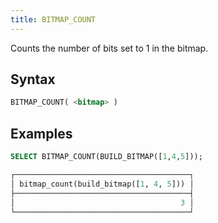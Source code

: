 ```yaml
---
title: BITMAP_COUNT
---
```


Counts the number of bits set to 1 in the bitmap.

## Syntax

```sql
BITMAP_COUNT( <bitmap> )
```

## Examples

```sql
SELECT BITMAP_COUNT(BUILD_BITMAP([1,4,5]));

┌───────────────────────────────────────┐
│ bitmap_count(build_bitmap([1, 4, 5])) │
├───────────────────────────────────────┤
│                                     3 │
└───────────────────────────────────────┘
```